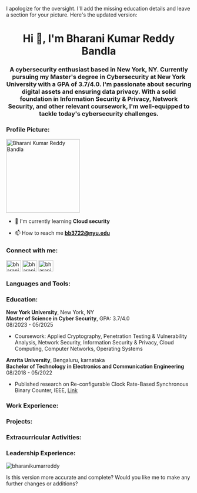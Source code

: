 I apologize for the oversight. I'll add the missing education details and leave a section for your picture. Here's the updated version:

<h1 align="center">Hi 👋, I'm Bharani Kumar Reddy Bandla</h1>
<h3 align="center">A cybersecurity enthusiast based in New York, NY. Currently pursuing my Master's degree in Cybersecurity at New York University with a GPA of 3.7/4.0. I'm passionate about securing digital assets and ensuring data privacy. With a solid foundation in Information Security & Privacy, Network Security, and other relevant coursework, I'm well-equipped to tackle today's cybersecurity challenges.</h3>

<h3 align="left">Profile Picture:</h3>
<!-- Add your profile picture here -->
<p align="left">
  <img src="YOUR_IMAGE_URL_HERE" alt="Bharani Kumar Reddy Bandla" width="200" height="200">
</p>

- 🌱 I'm currently learning **Cloud security**

- 📫 How to reach me **bb3722@nyu.edu**

<h3 align="left">Connect with me:</h3>
<p align="left">
<a href="https://linkedin.com/in/bharani-kumar-reddy-bandla-3b1b851b9/" target="blank"><img align="center" src="https://raw.githubusercontent.com/rahuldkjain/github-profile-readme-generator/master/src/images/icons/Social/linked-in-alt.svg" alt="bharani-kumar-reddy-bandla-3b1b851b9" height="30" width="40" /></a>
<a href="https://www.hackerrank.com/profile/bharanikumarred1" target="blank"><img align="center" src="https://raw.githubusercontent.com/rahuldkjain/github-profile-readme-generator/master/src/images/icons/Social/hackerrank.svg" alt="bharanikumarred1" height="30" width="40" /></a>
<a href="https://leetcode.com/bharanikumarreddy/" target="blank"><img align="center" src="https://raw.githubusercontent.com/rahuldkjain/github-profile-readme-generator/master/src/images/icons/Social/leet-code.svg" alt="bharanikumarreddy" height="30" width="40" /></a>
</p>

<h3 align="left">Languages and Tools:</h3>
<p align="left">
<!-- (Previous languages and tools section remains unchanged) -->
</p>

<h3 align="left">Education:</h3>
<p><strong>New York University</strong>, New York, NY<br>
<strong>Master of Science in Cyber Security</strong>, GPA: 3.7/4.0<br>
08/2023 - 05/2025</p>
<ul>
  <li>Coursework: Applied Cryptography, Penetration Testing & Vulnerability Analysis, Network Security, Information Security & Privacy, Cloud Computing, Computer Networks, Operating Systems</li>
</ul>

<p><strong>Amrita University</strong>, Bengaluru, karnataka <br>
<strong>Bachelor of Technology in Electronics and Communication Engineering</strong><br>
08/2018 - 05/2022</p>
<ul>
  <li>Published research on Re-configurable Clock Rate-Based Synchronous Binary Counter, IEEE, <a href="https://ieeexplore.ieee.org/document/9972393" target="_blank">Link</a></li>
</ul>

<h3 align="left">Work Experience:</h3>
<!-- (Work experience section remains unchanged) -->

<h3 align="left">Projects:</h3>
<!-- (Projects section remains unchanged) -->

<h3 align="left">Extracurricular Activities:</h3>
<!-- (Extracurricular Activities section remains unchanged) -->

<h3 align="left">Leadership Experience:</h3>
<!-- (Leadership Experience section remains unchanged) -->

<p><img align="center" src="https://github-readme-stats.vercel.app/api/top-langs?username=bharanikumarreddy&show_icons=true&locale=en&layout=compact" alt="bharanikumarreddy" /></p>

Is this version more accurate and complete? Would you like me to make any further changes or additions?
